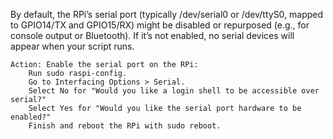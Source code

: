 By default, the RPi’s serial port (typically /dev/serial0 or /dev/ttyS0, mapped to GPIO14/TX and GPIO15/RX) might be disabled or repurposed (e.g., for console output or Bluetooth). If it’s not enabled, no serial devices will appear when your script runs.

    Action: Enable the serial port on the RPi:
        Run sudo raspi-config.
        Go to Interfacing Options > Serial.
        Select No for "Would you like a login shell to be accessible over serial?"
        Select Yes for "Would you like the serial port hardware to be enabled?"
        Finish and reboot the RPi with sudo reboot.
